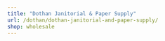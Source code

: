 ```yaml
---
title: "Dothan Janitorial & Paper Supply"
url: /dothan/dothan-janitorial-and-paper-supply/
shop: wholesale
---
```

